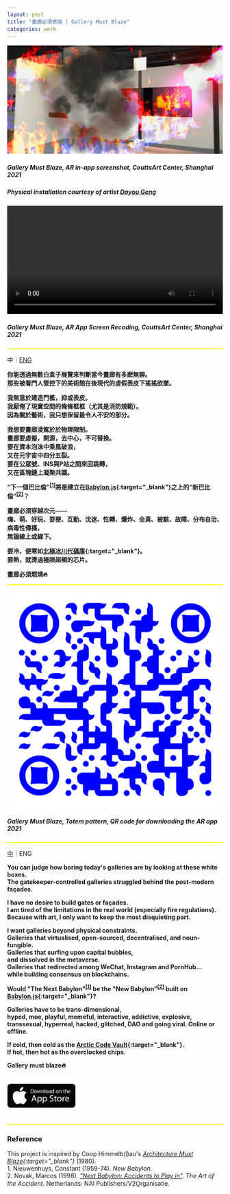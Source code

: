 ```yaml
---
layout: post
title: "畫廊必須燃燒 | Gallery Must Blaze"
categories: work
---  
```


[![圖片未顯示](/assets/gallery-must-blaze/featured.jpg "Gallery Must Blaze, AR screenshot, CouttsArt Center, Shanghai 2021")](/work/2021/04/17/gallery-must-blaze.html)
##### _Gallery Must Blaze_, AR in-app screenshot, CouttsArt Center, Shanghai 2021 
##### Physical installation courtesy of artist [Dayou Geng](http://gengdayou.art)

<video class="center" width="100%" preload controls><source src="/assets/gallery-must-blaze/demo.mp4" type="video/mp4">Video Not Loaded</video>

##### _Gallery Must Blaze_, AR App Screen Recoding, CouttsArt Center, Shanghai 2021 

<hr style="height:2px;border-width:0;color:yellow;background-color:yellow">
<a name="cn"></a> 

中｜[ENG](#eng)

**你能透過無數白盒子展覽來判斷當今畫廊有多麽無聊。**  
**那些被看門人管控下的美術館在後現代的虛假表皮下搖搖欲墜。**  

**我無意於建造門檻，抑或表皮。**  
**我厭倦了現實空間的條條框框（尤其是消防規範）。**  
**因為關於藝術，我只想保留最令人不安的部分。**  

**我想要畫廊淩駕於於物理限制。**  
**畫廊要虛擬，開源，去中心，不可替換。**  
**要在資本泡沫中乘風破浪，**  
**又在元宇宙中四分五裂。**  
**要在公眾號、INS與P站之間來回跳轉，**  
**又在區塊鏈上凝聚共識。**    

**“下一個巴比倫”<sup>[[1]](#footnote1)</sup>將是建立在[Babylon.js](https://babylonjs.com/){:target="_blank"}之上的“新巴比倫”<sup>[[2]](#footnote2)</sup>？**

**畫廊必須穿越次元——**  
**嗨、萌、好玩、耍梗、互動、沈迷、性轉、爆炸、全真、被駭、故障、分布自治、病毒性傳播，**  
**無論線上或線下。**

**要冷，便寒如[北極冰川代碼庫](https://archiveprogram.github.com/arctic-vault/){:target="_blank"}。**  
**要熱，就燙過極限超頻的芯片。**  

**畫廊必須燃燒🔥**

<hr style="height:2px;border-width:0;color:yellow;background-color:yellow">

![圖片未顯示](/assets/gallery-must-blaze/qr-code.svg "Gallery Must Blaze, Totem pattern, QR code for downloading the AR app 2021")
##### _Gallery Must Blaze, Totem pattern, QR code for downloading the AR app 2021_

<hr style="height:2px;border-width:0;color:yellow;background-color:yellow">
<a name="eng"></a>  

[中](#cn)｜ENG

**You can judge how boring today's galleries are by looking at these white boxes.**  
**The gatekeeper-controlled galleries struggled behind the post-modern façades.**  

**I have no desire to build gates or façades.**  
**I am tired of the limitations in the real world (especially fire regulations).**  
**Because with art, I only want to keep the most disquieting part.**  

**I want galleries beyond physical constraints.**   
**Galleries that virtualised, open-sourced, decentralised, and noun-fungible.**  
**Galleries that surfing upon capital bubbles,**  
**and dissolved in the metaverse.**  
**Galleries that redirected among WeChat, Instagram and PornHub...**  
**while building consensus on blockchains.**  

**Would "The Next Babylon"<sup>[[1]](#footnote1)</sup> be the "New Babylon"<sup>[[2]](#footnote2)</sup> built on [Babylon.js](https://babylonjs.com/){:target="_blank"}?**

**Galleries have to be trans-dimensional,**   
**hyped, moe, playful, memeful, interactive, addictive, explosive, transsexual, hyperreal, hacked, glitched, DAO and going viral. Online or offline.**

**If cold, then cold as the [Arctic Code Vault](https://archiveprogram.github.com/arctic-vault/){:target="_blank"}.**  
**If hot, then hot as the overclocked chips.**

**Gallery must blaze🔥**

<a href="https://apps.apple.com/am/app/gallery-must-blaze/id1560847662">
<img class="middle" src="/assets/gallery-must-blaze/download-app.png" alt="https://apps.apple.com/am/app/gallery-must-blaze/id1560847662" width="160" height="96">
</a>

<hr style="height:2px;border-width:0;color:yellow;background-color:yellow">

### Reference

This project is inspired by Coop Himmelb(l)au's *[Architecture Must Blaze](http://www.coop-himmelblau.at/architecture/philosophy/architecture-must-blaze/){:target="_blank"}* (1980).  
<a name="footnote1"></a>1. Nieuwenhuys, Constant (1959-74). *New Babylon*.  
<a name="footnote2"></a>2. Novak, Marcos (1998). *["Next Babylon: Accidents to Play in"](https://v2.nl/archive/articles/next-babylon). The Art of the Accident*. Netherlands: NAI Publishers/V2O̲rganisatie.




